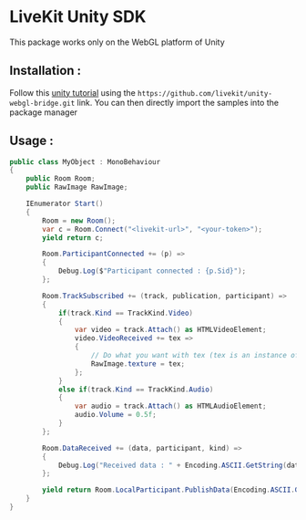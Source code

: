# LiveKit Unity SDK
This package works only on the WebGL platform of Unity

## Installation :
Follow this [unity tutorial](https://docs.unity3d.com/Manual/upm-ui-giturl.html) using the `https://github.com/livekit/unity-webgl-bridge.git` link.
You can then directly import the samples into the package manager

## Usage : 

```cs
public class MyObject : MonoBehaviour
{
    public Room Room;
    public RawImage RawImage;

    IEnumerator Start()
    {
        Room = new Room();
        var c = Room.Connect("<livekit-url>", "<your-token>");
        yield return c;

        Room.ParticipantConnected += (p) =>
        {
            Debug.Log($"Participant connected : {p.Sid}");
        };

        Room.TrackSubscribed += (track, publication, participant) =>
        {
            if(track.Kind == TrackKind.Video)
            {
                var video = track.Attach() as HTMLVideoElement;
                video.VideoReceived += tex =>
                {
                    // Do what you want with tex (tex is an instance of Texture2D)
                    RawImage.texture = tex;
                };
            }
            else if(track.Kind == TrackKind.Audio)
            {
                var audio = track.Attach() as HTMLAudioElement;
                audio.Volume = 0.5f;
            }
        };

        Room.DataReceived += (data, participant, kind) =>
        {
            Debug.Log("Received data : " + Encoding.ASCII.GetString(data));
        };

        yield return Room.LocalParticipant.PublishData(Encoding.ASCII.GetBytes("This is as test"), DataPacketKind.RELIABLE);
    }
}

```
